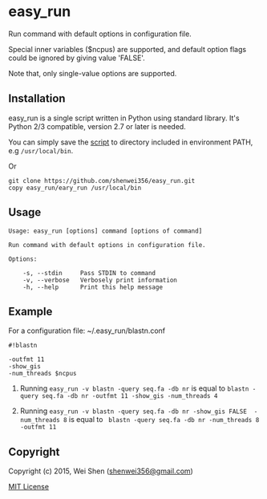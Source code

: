 # easy_run

Run command with default options in configuration file.

Special inner variables ($ncpus) are supported, and default option flags
could be ignored by giving value 'FALSE'.

Note that, only single-value options are supported.

## Installation

easy_run is a single script written in Python using standard library. 
It's Python 2/3 compatible, version 2.7 or later is needed.

You can simply save the [script](https://raw.githubusercontent.com/shenwei356/easy_run/master/easy_run)
to directory included in environment PATH, e.g ```/usr/local/bin```.

Or
    
    git clone https://github.com/shenwei356/easy_run.git
    copy easy_run/eary_run /usr/local/bin

## Usage

    Usage: easy_run [options] command [options of command]

	Run command with default options in configuration file.

	Options:

		-s, --stdin     Pass STDIN to command
		-v, --verbose   Verbosely print information
		-h, --help      Print this help message

## Example

For a configuration file:  ~/.easy_run/blastn.conf

	#!blastn

	-outfmt 11
	-show_gis
	-num_threads $ncpus

	
1) Running ```easy_run -v blastn -query seq.fa -db nr```
  is equal to  ```blastn -query seq.fa -db nr -outfmt 11 -show_gis -num_threads 4```

2) Running  ```easy_run -v blastn -query seq.fa -db nr -show_gis FALSE  -num_threads 8```
  is equal to  ``` blastn -query seq.fa -db nr -num_threads 8 -outfmt 11```

## Copyright

Copyright (c) 2015, Wei Shen (shenwei356@gmail.com)

[MIT License](https://github.com/shenwei356/easy_run/blob/master/LICENSE)